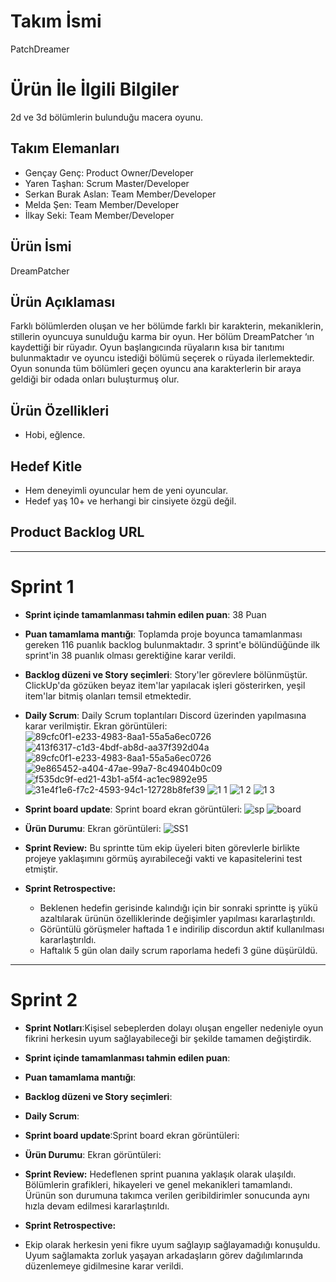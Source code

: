 # **Takım İsmi**
PatchDreamer

# Ürün İle İlgili Bilgiler
2d ve 3d bölümlerin bulunduğu macera oyunu.

## Takım Elemanları
- Gençay Genç: Product Owner/Developer
- Yaren Taşhan: Scrum Master/Developer
- Serkan Burak Aslan: Team Member/Developer
- Melda Şen: Team Member/Developer
- İlkay Seki: Team Member/Developer

## Ürün İsmi
DreamPatcher

## Ürün Açıklaması
Farklı bölümlerden oluşan ve her bölümde farklı bir karakterin, mekaniklerin, stillerin oyuncuya sunulduğu karma bir oyun. Her bölüm DreamPatcher ‘ın kaydettiği bir
rüyadır. Oyun başlangıcında rüyaların kısa bir tanıtımı bulunmaktadır ve oyuncu istediği bölümü seçerek o rüyada ilerlemektedir. Oyun sonunda tüm bölümleri geçen
oyuncu ana karakterlerin bir araya geldiği bir odada onları buluşturmuş olur.

## Ürün Özellikleri
-	Hobi, eğlence.

## Hedef Kitle
-	Hem deneyimli oyuncular hem de yeni oyuncular.
-	Hedef yaş 10+ ve herhangi bir cinsiyete özgü değil.


## Product Backlog URL

---

# Sprint 1

- **Sprint içinde tamamlanması tahmin edilen puan**: 38 Puan

- **Puan tamamlama mantığı**: Toplamda proje boyunca tamamlanması gereken 116 puanlık backlog bulunmaktadır. 3 sprint'e bölündüğünde ilk sprint'in 38 puanlık olması 
gerektiğine karar verildi.

- **Backlog düzeni ve Story seçimleri**: Story'ler görevlere bölünmüştür. ClickUp'da gözüken beyaz item'lar yapılacak işleri gösterirken, yeşil item'lar bitmiş 
olanları temsil etmektedir.

- **Daily Scrum**: Daily Scrum toplantıları Discord üzerinden yapılmasına karar verilmiştir. Ekran görüntüleri: 
![89cfc0f1-e233-4983-8aa1-55a5a6ec0726](https://user-images.githubusercontent.com/95364332/167495500-d49f1504-5524-433b-8542-7f51f28ed0be.jpg)
![413f6317-c1d3-4bdf-ab8d-aa37f392d04a](https://user-images.githubusercontent.com/95364332/167495543-de3fa25f-d300-45bf-a6be-5e90339f6c97.jpg)
![89cfc0f1-e233-4983-8aa1-55a5a6ec0726](https://user-images.githubusercontent.com/95364332/167495596-520a80bf-ff69-4bbb-914f-7b1ab5b3f170.jpg)
![9e865452-a404-47ae-99a7-8c49404b0c09](https://user-images.githubusercontent.com/95364332/167495608-acaf3794-03fc-49c5-b5f0-67b6f1587dc4.jpg)
![f535dc9f-ed21-43b1-a5f4-ac1ec9892e95](https://user-images.githubusercontent.com/95364332/167495632-9702d292-739f-4d3e-9963-5e4fee9c1bba.jpg)
![31e4f1e6-f7c2-4593-94c1-12728b8fef39](https://user-images.githubusercontent.com/95364332/167495659-e17618b7-1c3c-4789-8da7-aa297e13bfee.jpg)
![1 1](https://user-images.githubusercontent.com/95364332/167487646-1daaa0a2-885b-4893-97e9-a6d9ba224ebf.JPG)
![1 2](https://user-images.githubusercontent.com/95364332/167487649-1ca6f0c6-74ae-4aff-a9b8-ab830d755795.JPG)
![1 3](https://user-images.githubusercontent.com/95364332/167487651-44e682bb-c57e-4f4e-9921-2af1cc98bf92.JPG)

- **Sprint board update**: Sprint board ekran görüntüleri: 
 ![sp](https://user-images.githubusercontent.com/95364332/167490881-de780176-2e8e-423b-a88d-a33f5cb7357e.JPG)
![board](https://user-images.githubusercontent.com/95364332/167490768-66f05434-c7fe-4f10-9aea-cec20e2c48e5.JPG)

- **Ürün Durumu**: Ekran görüntüleri:
  ![SS1](https://user-images.githubusercontent.com/95364332/167489212-ac42f370-9916-4df4-8526-fdc4af3e0dff.JPG)
 
- **Sprint Review:** Bu sprintte tüm ekip üyeleri biten görevlerle birlikte projeye yaklaşımını görmüş ayırabileceği vakti ve kapasitelerini test etmiştir. 

- **Sprint Retrospective:**
  - Beklenen hedefin gerisinde kalındığı için bir sonraki sprintte iş yükü azaltılarak ürünün özelliklerinde değişimler yapılması kararlaştırıldı.
  - Görüntülü görüşmeler haftada 1 e indirilip discordun aktif kullanılması kararlaştırıldı.
  - Haftalık 5 gün olan daily scrum raporlama hedefi 3 güne düşürüldü.

---

# Sprint 2

- **Sprint Notları**:Kişisel sebeplerden dolayı oluşan engeller nedeniyle oyun fikrini herkesin uyum sağlayabileceği bir şekilde tamamen değiştirdik. 

- **Sprint içinde tamamlanması tahmin edilen puan**:

- **Puan tamamlama mantığı**:

- **Backlog düzeni ve Story seçimleri**:

- **Daily Scrum**:

- **Sprint board update**:Sprint board ekran görüntüleri: 

- **Ürün Durumu**: Ekran görüntüleri:

- **Sprint Review:** Hedeflenen sprint puanına yaklaşık olarak ulaşıldı. Bölümlerin grafikleri, hikayeleri ve genel mekanikleri tamamlandı. Ürünün son durumuna 
takımca verilen geribildirimler sonucunda aynı hızla devam edilmesi kararlaştırıldı.

- **Sprint Retrospective:**
 -	Ekip olarak herkesin yeni fikre uyum sağlayıp sağlayamadığı konuşuldu. Uyum sağlamakta zorluk yaşayan arkadaşların görev dağılımlarında düzenlemeye gidilmesine karar verildi.
